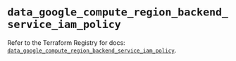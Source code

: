 # `data_google_compute_region_backend_service_iam_policy`

Refer to the Terraform Registry for docs: [`data_google_compute_region_backend_service_iam_policy`](https://registry.terraform.io/providers/hashicorp/google-beta/6.24.0/docs/data-sources/google_compute_region_backend_service_iam_policy).
